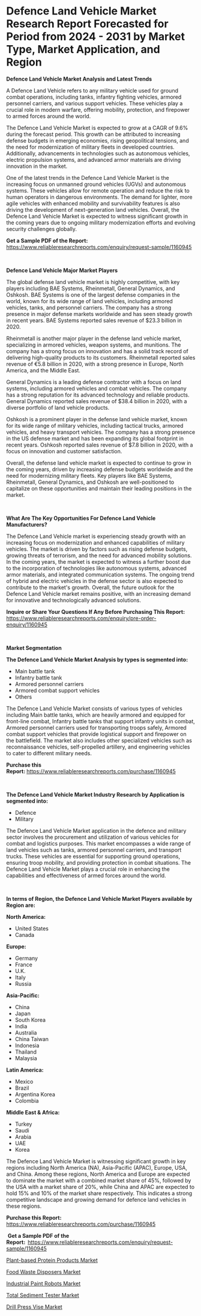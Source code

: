 <p><h1>Defence Land Vehicle Market Research Report Forecasted for Period from 2024 -  2031 by Market Type, Market Application, and Region</h1></p><p><strong>Defence Land Vehicle Market Analysis and Latest Trends</strong></p>
<p><p>A Defence Land Vehicle refers to any military vehicle used for ground combat operations, including tanks, infantry fighting vehicles, armored personnel carriers, and various support vehicles. These vehicles play a crucial role in modern warfare, offering mobility, protection, and firepower to armed forces around the world.</p><p>The Defence Land Vehicle Market is expected to grow at a CAGR of 9.6% during the forecast period. This growth can be attributed to increasing defense budgets in emerging economies, rising geopolitical tensions, and the need for modernization of military fleets in developed countries. Additionally, advancements in technologies such as autonomous vehicles, electric propulsion systems, and advanced armor materials are driving innovation in the market.</p><p>One of the latest trends in the Defence Land Vehicle Market is the increasing focus on unmanned ground vehicles (UGVs) and autonomous systems. These vehicles allow for remote operation and reduce the risk to human operators in dangerous environments. The demand for lighter, more agile vehicles with enhanced mobility and survivability features is also driving the development of next-generation land vehicles. Overall, the Defence Land Vehicle Market is expected to witness significant growth in the coming years due to ongoing military modernization efforts and evolving security challenges globally.</p></p>
<p><strong>Get a Sample PDF of the Report:&nbsp;</strong> <a href="https://www.reliableresearchreports.com/enquiry/request-sample/1160945">https://www.reliableresearchreports.com/enquiry/request-sample/1160945</a></p>
<p>&nbsp;</p>
<p><strong>Defence Land Vehicle Major Market Players</strong></p>
<p><p>The global defense land vehicle market is highly competitive, with key players including BAE Systems, Rheinmetall, General Dynamics, and Oshkosh. BAE Systems is one of the largest defense companies in the world, known for its wide range of land vehicles, including armored vehicles, tanks, and personnel carriers. The company has a strong presence in major defense markets worldwide and has seen steady growth in recent years. BAE Systems reported sales revenue of $23.3 billion in 2020.</p><p>Rheinmetall is another major player in the defense land vehicle market, specializing in armored vehicles, weapon systems, and munitions. The company has a strong focus on innovation and has a solid track record of delivering high-quality products to its customers. Rheinmetall reported sales revenue of €5.8 billion in 2020, with a strong presence in Europe, North America, and the Middle East.</p><p>General Dynamics is a leading defense contractor with a focus on land systems, including armored vehicles and combat vehicles. The company has a strong reputation for its advanced technology and reliable products. General Dynamics reported sales revenue of $38.4 billion in 2020, with a diverse portfolio of land vehicle products.</p><p>Oshkosh is a prominent player in the defense land vehicle market, known for its wide range of military vehicles, including tactical trucks, armored vehicles, and heavy transport vehicles. The company has a strong presence in the US defense market and has been expanding its global footprint in recent years. Oshkosh reported sales revenue of $7.8 billion in 2020, with a focus on innovation and customer satisfaction.</p><p>Overall, the defense land vehicle market is expected to continue to grow in the coming years, driven by increasing defense budgets worldwide and the need for modernizing military fleets. Key players like BAE Systems, Rheinmetall, General Dynamics, and Oshkosh are well-positioned to capitalize on these opportunities and maintain their leading positions in the market.</p></p>
<p>&nbsp;</p>
<p><strong>What Are The Key Opportunities For Defence Land Vehicle Manufacturers?</strong></p>
<p><p>The Defence Land Vehicle market is experiencing steady growth with an increasing focus on modernization and enhanced capabilities of military vehicles. The market is driven by factors such as rising defense budgets, growing threats of terrorism, and the need for advanced mobility solutions. In the coming years, the market is expected to witness a further boost due to the incorporation of technologies like autonomous systems, advanced armor materials, and integrated communication systems. The ongoing trend of hybrid and electric vehicles in the defense sector is also expected to contribute to the market's growth. Overall, the future outlook for the Defence Land Vehicle market remains positive, with an increasing demand for innovative and technologically advanced solutions.</p></p>
<p><strong>Inquire or Share Your Questions If Any Before Purchasing This Report:</strong> <a href="https://www.reliableresearchreports.com/enquiry/pre-order-enquiry/1160945">https://www.reliableresearchreports.com/enquiry/pre-order-enquiry/1160945</a></p>
<p>&nbsp;</p>
<p><strong>Market Segmentation</strong></p>
<p><strong>The Defence Land Vehicle Market Analysis by types is segmented into:</strong></p>
<p><ul><li>Main battle tank</li><li>Infantry battle tank</li><li>Armored personnel carriers</li><li>Armored combat support vehicles</li><li>Others</li></ul></p>
<p><p>The Defence Land Vehicle Market consists of various types of vehicles including Main battle tanks, which are heavily armored and equipped for front-line combat, Infantry battle tanks that support infantry units in combat, Armored personnel carriers used for transporting troops safely, Armored combat support vehicles that provide logistical support and firepower on the battlefield. The market also includes other specialized vehicles such as reconnaissance vehicles, self-propelled artillery, and engineering vehicles to cater to different military needs.</p></p>
<p><strong>Purchase this Report:&nbsp;</strong><a href="https://www.reliableresearchreports.com/purchase/1160945">https://www.reliableresearchreports.com/purchase/1160945</a></p>
<p>&nbsp;</p>
<p><strong>The Defence Land Vehicle Market Industry Research by Application is segmented into:</strong></p>
<p><ul><li>Defence</li><li>Military</li></ul></p>
<p><p>The Defence Land Vehicle Market application in the defence and military sector involves the procurement and utilization of various vehicles for combat and logistics purposes. This market encompasses a wide range of land vehicles such as tanks, armored personnel carriers, and transport trucks. These vehicles are essential for supporting ground operations, ensuring troop mobility, and providing protection in combat situations. The Defence Land Vehicle Market plays a crucial role in enhancing the capabilities and effectiveness of armed forces around the world.</p></p>
<p>&nbsp;</p>
<p><strong>In terms of Region, the Defence Land Vehicle Market Players available by Region are:</strong></p>
<p>
    <p> <strong> North America: </strong>
        <ul>
            <li>United States</li>
            <li>Canada</li>
        </ul>
        </p> 
    <p> <strong> Europe: </strong>
        <ul>
            <li>Germany</li>
            <li>France</li>
            <li>U.K.</li>
            <li>Italy</li>
            <li>Russia</li>
        </ul>
        </p> 
    <p> <strong> Asia-Pacific: </strong>
        <ul>
            <li>China</li>
            <li>Japan</li>
            <li>South Korea</li>
            <li>India</li>
            <li>Australia</li>
            <li>China Taiwan</li>
            <li>Indonesia</li>
            <li>Thailand</li>
            <li>Malaysia</li>
        </ul>
        </p> 
    <p> <strong> Latin America: </strong>
        <ul>
            <li>Mexico</li>
            <li>Brazil</li>
            <li>Argentina Korea</li>
            <li>Colombia</li>
        </ul>
        </p> 
    <p> <strong> Middle East & Africa: </strong>
        <ul>
            <li>Turkey</li>
            <li>Saudi</li>
            <li>Arabia</li>
            <li>UAE</li>
            <li>Korea</li>
        </ul>
    </p>
    </p>
<p><p>The Defence Land Vehicle Market is witnessing significant growth in key regions including North America (NA), Asia-Pacific (APAC), Europe, USA, and China. Among these regions, North America and Europe are expected to dominate the market with a combined market share of 45%, followed by the USA with a market share of 20%, while China and APAC are expected to hold 15% and 10% of the market share respectively. This indicates a strong competitive landscape and growing demand for defence land vehicles in these regions.</p></p>
<p><strong>Purchase this Report: </strong><a href="https://www.reliableresearchreports.com/purchase/1160945">https://www.reliableresearchreports.com/purchase/1160945</a></p>
<p>&nbsp;<strong>Get a Sample PDF of the Report:&nbsp;&nbsp;</strong><a href="https://www.reliableresearchreports.com/enquiry/request-sample/1160945">https://www.reliableresearchreports.com/enquiry/request-sample/1160945</a></p>
<p><strong></strong></p>
<p><p><a href="https://github.com/indrystar/Market-Research-Report-List-1/blob/main/plant-based-protein-products-market.md">Plant-based Protein Products Market</a></p><p><a href="https://github.com/josesg55/Market-Research-Report-List-1/blob/main/food-waste-disposers-market.md">Food Waste Disposers Market</a></p><p><a href="https://medium.com/@elyssablick/industrial-paint-robots-market-size-market-outlook-and-market-forecast-2024-to-2031-7ccb8775d1b5">Industrial Paint Robots Market</a></p><p><a href="https://medium.com/@elyssablick/total-sediment-tester-market-size-market-outlook-and-market-forecast-2024-to-2031-17a9d36de8f0">Total Sediment Tester Market</a></p><p><a href="https://medium.com/@elyssablick/drill-press-vise-market-exploring-market-share-market-trends-and-future-growth-7ef22e7e24e5">Drill Press Vise Market</a></p></p>